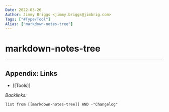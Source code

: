 ```yaml
---
Date: 2022-03-26
Author: Jimmy Briggs <jimmy.briggs@jimbrig.com>
Tags: ["#Type/Tool"]
Alias: ["markdown-notes-tree"]
---
```


# markdown-notes-tree

***

## Appendix: Links

- [[Tools]]

*Backlinks:*

```dataview
list from [[markdown-notes-tree]] AND -"Changelog"
```